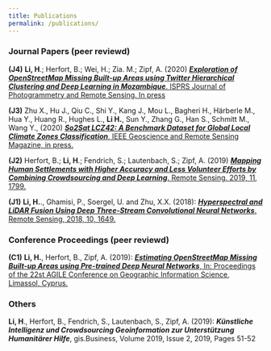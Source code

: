 ```yaml
---
title: Publications
permalink: /publications/
---
```

<h3>Journal Papers (peer reviewd)</h3>

**(J4)**   **Li, H**.; Herfort, B.; Wei, H.; Zia. M.; Zipf, A. (2020) [***Exploration of OpenStreetMap Missing Built-up Areas using Twitter Hierarchical Clustering and Deep Learning in Mozambique***. ISPRS Journal of Photogrammetry and Remote Sensing. In press](https://www.researchgate.net/publication/341371133_Exploration_of_OpenStreetMap_Missing_Built-up_Areas_using_Twitter_Hierarchical_Clustering_and_Deep_Learning_in_Mozambique)

**(J3)**  Zhu X., Hu J., Qiu C., Shi Y., Kang J., Mou L., Bagheri H., Härberle M., Hua Y., Huang R., Hughes L., **Li H.**, Sun Y., Zhang G., Han S., Schmitt M., Wang Y., (2020) [***So2Sat LCZ42: A Benchmark Dataset for Global Local Climate Zones Classification***, IEEE Geoscience and Remote Sensing Magazine, in press.](https://ieeexplore.ieee.org/document/9014553)

**(J2)**  Herfort, B.; **Li, H**.; Fendrich, S.; Lautenbach, S.; Zipf, A. (2019) [***Mapping Human Settlements with Higher Accuracy and Less Volunteer Efforts by Combining Crowdsourcing and Deep Learning***. Remote Sensing. 2019, 11, 1799.](https://doi.org/10.3390/rs11151799)

**(J1)** **Li, H.**., Ghamisi, P., Soergel, U. and Zhu, X.X. (2018): [***Hyperspectral and LiDAR Fusion Using Deep Three-Stream Convolutional Neural Networks***. Remote Sensing, 2018, 10, 1649.](https://doi.org/10.3390/rs10101649) 


<h3>Conference Proceedings (peer reviewd)</h3>

**(C1)**  **Li, H.**, Herfort, B., Zipf, A. (2019): [***Estimating OpenStreetMap Missing Built-up Areas using Pre-trained Deep Neural Networks***, In: Proceedings of the 22st AGILE Conference on Geographic Information Science, Limassol, Cyprus.](https://www.geog.uni-heidelberg.de/md/chemgeo/geog/gis/agile_final_version.pdf)

<h3>Others</h3>

**Li, H**., Herfort, B., Fendrich, S., Lautenbach, S., Zipf, A. (2019): ***Künstliche Intelligenz und Crowdsourcing Geoinformation zur Unterstützung Humanitärer Hilfe***, gis.Business, Volume 2019, Issue 2, 2019, Pages 51-52
